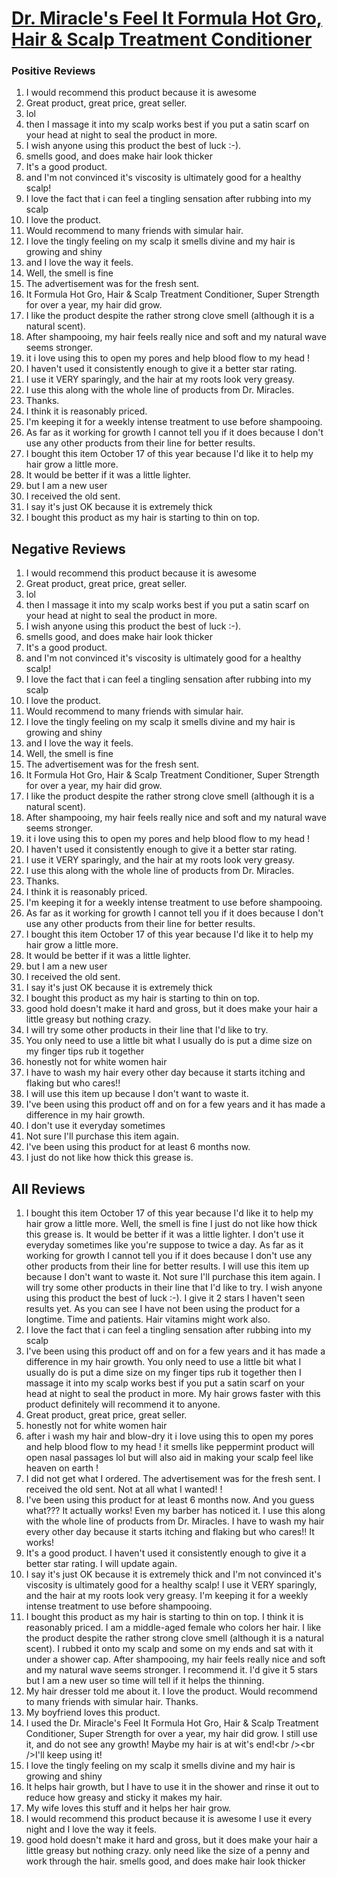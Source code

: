 # [Dr. Miracle&#x27;s Feel It Formula Hot Gro, Hair &amp; Scalp Treatment Conditioner](https://products.checkmycream.com/products/Dr.-Miracle&#x27;s-Feel-It-Formula-Hot-Gro-Hair-and-Scalp-Treatment-Conditioner.html)

### Positive Reviews

<ol>
      <li>I would recommend this product because it is awesome</li>
      <li>Great product, great price, great seller.</li>
      <li>lol</li>
      <li>then I massage it into my scalp works best if you put a satin scarf on your head at night to seal the product in more.</li>
      <li>I wish anyone using this product the best of luck :-).</li>
      <li>smells good, and does make hair look thicker</li>
      <li>It&#x27;s a good product.</li>
      <li>and I&#x27;m not convinced it&#x27;s viscosity is ultimately good for a healthy scalp!</li>
      <li>I love the fact that i can feel a tingling sensation after rubbing into my scalp</li>
      <li>I love the product.</li>
      <li>Would recommend to many friends with simular hair.</li>
      <li>I love the tingly feeling on my scalp it smells divine and my hair is growing and shiny</li>
      <li>and I love the way it feels.</li>
      <li>Well, the smell is fine</li>
      <li>The advertisement was for the fresh sent.</li>
      <li>It Formula Hot Gro, Hair &amp; Scalp Treatment Conditioner, Super Strength for over a year, my hair did grow.  </li>
      <li>I like the product despite the rather strong clove smell (although it is a natural scent).  </li>
      <li>After shampooing, my hair feels really nice and soft and my natural wave seems stronger.  </li>
      <li>it i love using this to open my pores and help blood flow to my head !</li>
      <li>I haven&#x27;t used it consistently enough to give it a better star rating.</li>
      <li>I use it VERY sparingly, and the hair at my roots look very greasy.</li>
      <li>I use this along with the whole line of products from Dr. Miracles.</li>
      <li>Thanks.</li>
      <li>I think it is reasonably priced.  </li>
      <li>I&#x27;m keeping it for a weekly intense treatment to use before shampooing.</li>
      <li>As far as it working for growth I cannot tell you if it does because I don&#x27;t use any other products from their line for better results.</li>
      <li>I bought this item October 17 of this year because I&#x27;d like it to help my hair grow a little more.  </li>
      <li>It would be better if it was a little lighter.  </li>
      <li>but I am a new user</li>
      <li>I received the old sent.</li>
      <li>I say it&#x27;s just OK because it is extremely thick</li>
      <li>I bought this product as my hair is starting to thin on top.  </li>
</ol>


<h2>Negative Reviews</h2>
<ol>
<li> I would recommend this product because it is awesome</li>
<li> Great product, great price, great seller.</li>
<li> lol</li>
<li> then I massage it into my scalp works best if you put a satin scarf on your head at night to seal the product in more.</li>
<li> I wish anyone using this product the best of luck :-).</li>
<li> smells good, and does make hair look thicker</li>
<li> It&#x27;s a good product.</li>
<li> and I&#x27;m not convinced it&#x27;s viscosity is ultimately good for a healthy scalp!</li>
<li> I love the fact that i can feel a tingling sensation after rubbing into my scalp</li>
<li> I love the product.</li>
<li> Would recommend to many friends with simular hair.</li>
<li> I love the tingly feeling on my scalp it smells divine and my hair is growing and shiny</li>
<li> and I love the way it feels.</li>
<li> Well, the smell is fine</li>
<li> The advertisement was for the fresh sent.</li>
<li> It Formula Hot Gro, Hair &amp; Scalp Treatment Conditioner, Super Strength for over a year, my hair did grow.  </li>
<li> I like the product despite the rather strong clove smell (although it is a natural scent).  </li>
<li> After shampooing, my hair feels really nice and soft and my natural wave seems stronger.  </li>
<li> it i love using this to open my pores and help blood flow to my head !</li>
<li> I haven&#x27;t used it consistently enough to give it a better star rating.</li>
<li> I use it VERY sparingly, and the hair at my roots look very greasy.</li>
<li> I use this along with the whole line of products from Dr. Miracles.</li>
<li> Thanks.</li>
<li> I think it is reasonably priced.  </li>
<li> I&#x27;m keeping it for a weekly intense treatment to use before shampooing.</li>
<li> As far as it working for growth I cannot tell you if it does because I don&#x27;t use any other products from their line for better results.</li>
<li> I bought this item October 17 of this year because I&#x27;d like it to help my hair grow a little more.  </li>
<li> It would be better if it was a little lighter.  </li>
<li> but I am a new user</li>
<li> I received the old sent.</li>
<li> I say it&#x27;s just OK because it is extremely thick</li>
<li> I bought this product as my hair is starting to thin on top.  </li>
<li> good hold doesn&#x27;t make it hard and gross, but it does make your hair a little greasy but nothing crazy.</li>
<li> I will try some other products in their line that I&#x27;d like to try.</li>
<li> You only need to use a little bit what I usually do is put a dime size on my finger tips rub it together</li>
<li> honestly not for white women hair</li>
<li> I have to wash my hair every other day because it starts itching and flaking but who cares!!</li>
<li> I will use this item up because I don&#x27;t want to waste it.</li>
<li> I&#x27;ve been using this product off and on for a few years and it has made a difference in my hair growth.</li>
<li> I don&#x27;t use it everyday sometimes</li>
<li> Not sure I&#x27;ll purchase this item again.</li>
<li> I&#x27;ve been using this product for at least 6 months now.</li>
<li> I just do not like how thick this grease is.</li>
</ol>

<h2>All Reviews</h2>

<ol>
    <li> I bought this item October 17 of this year because I&#x27;d like it to help my hair grow a little more.  Well, the smell is fine I just do not like how thick this grease is. It would be better if it was a little lighter.  I don&#x27;t use it everyday sometimes like you&#x27;re suppose to twice a day.  As far as it working for growth I cannot tell you if it does because I don&#x27;t use any other products from their line for better results. I will use this item up because I don&#x27;t want to waste it. Not sure I&#x27;ll purchase this item again. I will try some other products in their line that I&#x27;d like to try. I wish anyone using this product the best of luck :-). I give it 2 stars I haven&#x27;t seen results yet.  As you can see I have not been using the product for a longtime. Time and patients. Hair vitamins might work also.</li>
    <li> I love the fact that i can feel a tingling sensation after rubbing into my scalp</li>
    <li> I&#x27;ve been using this product off and on for a few years and it has made a difference in my hair growth. You only need to use a little bit what I usually do is put a dime size on my finger tips rub it together then I massage it into my scalp works best if you put a satin scarf on your head at night to seal the product in more. My hair grows faster with this product definitely will recommend it to anyone.</li>
    <li> Great product, great price, great seller.</li>
    <li> honestly not for white women hair</li>
    <li> after i wash my hair and blow-dry it i love using this to open my pores and help blood flow to my head ! it smells like peppermint product will open nasal passages lol but will also aid in making your scalp feel like heaven on earth !</li>
    <li> I did not get what I ordered. The advertisement was for the fresh sent. I received the old sent. Not at all what I wanted! !</li>
    <li> I&#x27;ve been using this product for at least 6 months now. And you guess what??? It actually works! Even my barber has noticed it. I use this along with the whole line of products from Dr. Miracles. I have to wash my hair every other day because it starts itching and flaking but who cares!! It works!</li>
    <li> It&#x27;s a good product. I haven&#x27;t used it consistently enough to give it a better star rating. I will update again.</li>
    <li> I say it&#x27;s just OK because it is extremely thick and I&#x27;m not convinced it&#x27;s viscosity is ultimately good for a healthy scalp! I use it VERY sparingly, and the hair at my roots look very greasy. I&#x27;m keeping it for a weekly intense treatment to use before shampooing.</li>
    <li> I bought this product as my hair is starting to thin on top.  I think it is reasonably priced.  I am a middle-aged female who colors her hair.  I like the product despite the rather strong clove smell (although it is a natural scent).  I rubbed it onto my scalp and some on my ends and sat with it under a shower cap.  After shampooing, my hair feels really nice and soft and my natural wave seems stronger.  I recommend it. I&#x27;d give it 5 stars but I am a new user so time will tell if it helps the thinning.</li>
    <li> My hair dresser told me about it.  I love the product. Would recommend to many friends with simular hair. Thanks.</li>
    <li> My boyfriend loves this product.</li>
    <li> I used the Dr. Miracle&#x27;s Feel It Formula Hot Gro, Hair &amp; Scalp Treatment Conditioner, Super Strength for over a year, my hair did grow.  I still use it, and do not see any growth! Maybe my hair is at wit&#x27;s end!&lt;br /&gt;&lt;br /&gt;I&#x27;ll keep using it!</li>
    <li> I love the tingly feeling on my scalp it smells divine and my hair is growing and shiny</li>
    <li> It helps hair growth, but I have to use it in the shower and rinse it out to reduce how greasy and sticky it makes my hair.</li>
    <li> My wife loves this stuff and it helps her hair grow.</li>
    <li> I would recommend this product because it is awesome I use it every night and I love the way it feels.</li>
    <li> good hold doesn&#x27;t make it hard and gross, but it does make your hair a little greasy but nothing crazy. only need like the size of a penny and work through the hair. smells good, and does make hair look thicker</li>
</ol>




